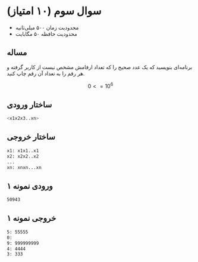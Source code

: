 # سوال سوم (۱۰ امتیاز)

+ محدودیت زمان ۵۰۰ میلی‌ثانیه
+ محدودیت حافظه ۵۰ مگابایت

## مساله

برنامه‌ای بنويسيد كه یک عدد صحيح را که تعداد ارقامش مشخص نیست از کاربر گرفته و هر رقم را به تعداد آن رقم چاپ کنید.

$$
0<=10^6
$$

## ساختار ورودی

```sh
<x1x2x3..xn>
```

## ساختار خروجی

```sh
x1: x1x1..x1
x2: x2x2..x2
...
xn: xnxn...xn
```

## ورودی نمونه ۱

```sh
50943
```

## خروجی نمونه ۱

```sh
5: 55555
0:
9: 999999999
4: 4444
3: 333
```
